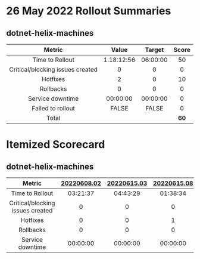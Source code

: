 # 26 May 2022 Rollout Summaries

## dotnet-helix-machines

|              Metric              |   Value  |  Target  |   Score   |
|:--------------------------------:|:--------:|:--------:|:---------:|
| Time to Rollout                  | 1.18:12:56 | 06:00:00 |     50     |
| Critical/blocking issues created |     0    |    0     |     0     |
| Hotfixes                         |     2    |    0     |     10     |
| Rollbacks                        |     0    |    0     |     0     |
| Service downtime                 | 00:00:00 | 00:00:00 |     0     |
| Failed to rollout                |   FALSE  |   FALSE  |     0     |
| Total                            |          |          |   **60**   |


# Itemized Scorecard

## dotnet-helix-machines

| Metric | [20220608.02](https://dev.azure.com/dnceng/7ea9116e-9fac-403d-b258-b31fcf1bb293/_build/results?buildId=1813073) | [20220615.03](https://dev.azure.com/dnceng/7ea9116e-9fac-403d-b258-b31fcf1bb293/_build/results?buildId=1826267) | [20220615.08](https://dev.azure.com/dnceng/7ea9116e-9fac-403d-b258-b31fcf1bb293/_build/results?buildId=1827194) | [20220615.10](https://dev.azure.com/dnceng/7ea9116e-9fac-403d-b258-b31fcf1bb293/_build/results?buildId=1827421) | [20220616.12](https://dev.azure.com/dnceng/7ea9116e-9fac-403d-b258-b31fcf1bb293/_build/results?buildId=1829372) | [20220617.04](https://dev.azure.com/dnceng/7ea9116e-9fac-403d-b258-b31fcf1bb293/_build/results?buildId=1831733) | [20220622.03](https://dev.azure.com/dnceng/7ea9116e-9fac-403d-b258-b31fcf1bb293/_build/results?buildId=1838612) | [20220629.04](https://dev.azure.com/dnceng/7ea9116e-9fac-403d-b258-b31fcf1bb293/_build/results?buildId=1852025) | [20220706.02](https://dev.azure.com/dnceng/7ea9116e-9fac-403d-b258-b31fcf1bb293/_build/results?buildId=1863484) | [20220720.02](https://dev.azure.com/dnceng/7ea9116e-9fac-403d-b258-b31fcf1bb293/_build/results?buildId=1892290) | [20220727.01](https://dev.azure.com/dnceng/7ea9116e-9fac-403d-b258-b31fcf1bb293/_build/results?buildId=1906407) | [20220727.02](https://dev.azure.com/dnceng/7ea9116e-9fac-403d-b258-b31fcf1bb293/_build/results?buildId=1906860) |
|:-----:|:-----:|:-----:|:-----:|:-----:|:-----:|:-----:|:-----:|:-----:|:-----:|:-----:|:-----:|:-----:|
| Time to Rollout | 03:21:37 | 04:43:29 | 01:38:34 | 09:03:10 | 00:00:00 | 01:59:45 | 01:51:54 | 02:01:50 | 03:11:08 | 04:11:45 | 01:02:18 | 09:07:26 |
| Critical/blocking issues created | 0 | 0 | 0 | 0 | 0 | 0 | 0 | 0 | 0 | 0 | 0 | 0 |
| Hotfixes | 0 | 0 | 1 | 0 | 0 | 1 | 0 | 0 | 0 | 0 | 0 | 0 |
| Rollbacks | 0 | 0 | 0 | 0 | 0 | 0 | 0 | 0 | 0 | 0 | 0 | 0 |
| Service downtime | 00:00:00 | 00:00:00 | 00:00:00 | 00:00:00 | 00:00:00 | 00:00:00 | 00:00:00 | 00:00:00 | 00:00:00 | 00:00:00 | 00:00:00 | 00:00:00 |

